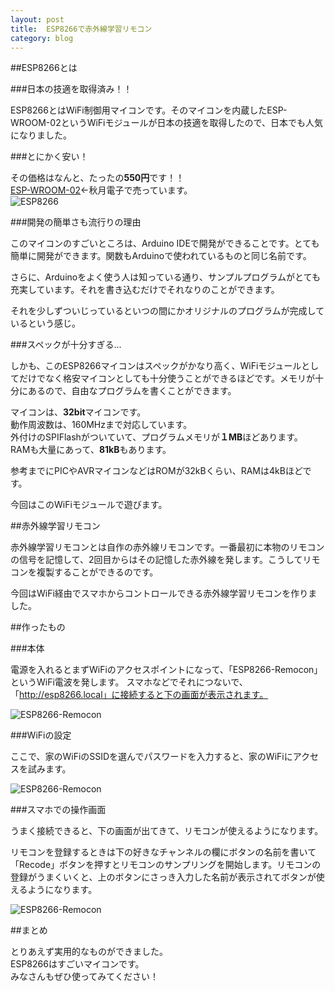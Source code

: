 ```yaml
---
layout:	post
title:	ESP8266で赤外線学習リモコン
category: blog
---
```


##ESP8266とは

###日本の技適を取得済み！！

ESP8266とはWiFi制御用マイコンです。そのマイコンを内蔵したESP-WROOM-02というWiFiモジュールが日本の技適を取得したので、日本でも人気になりました。

###とにかく安い！

その価格はなんと、たったの**550円**です！！  
[ESP-WROOM-02](http://akizukidenshi.com/catalog/g/gM-09607/)←秋月電子で売っています。  
![ESP8266](/images/2015-12-30-ir-station/esp8266.jpg)

###開発の簡単さも流行りの理由

このマイコンのすごいところは、Arduino IDEで開発ができることです。とても簡単に開発ができます。関数もArduinoで使われているものと同じ名前です。

さらに、Arduinoをよく使う人は知っている通り、サンプルプログラムがとても充実しています。それを書き込むだけでそれなりのことができます。

それを少しずついじっているといつの間にかオリジナルのプログラムが完成しているという感じ。

###スペックが十分すぎる…

しかも、このESP8266マイコンはスペックがかなり高く、WiFiモジュールとしてだけでなく格安マイコンとしても十分使うことができるほどです。メモリが十分にあるので、自由なプログラムを書くことができます。

マイコンは、**32bit**マイコンです。  
動作周波数は、160MHzまで対応しています。  
外付けのSPIFlashがついていて、プログラムメモリが**１MB**ほどあります。  
RAMも大量にあって、**81kB**もあります。

参考までにPICやAVRマイコンなどはROMが32kBくらい、RAMは4kBほどです。


今回はこのWiFiモジュールで遊びます。


##赤外線学習リモコン

赤外線学習リモコンとは自作の赤外線リモコンです。一番最初に本物のリモコンの信号を記憶して、2回目からはその記憶した赤外線を発します。こうしてリモコンを複製することができるのです。

今回はWiFi経由でスマホからコントロールできる赤外線学習リモコンを作りました。

##作ったもの

###本体

電源を入れるとまずWiFiのアクセスポイントになって、「ESP8266-Remocon」というWiFi電波を発します。
スマホなどでそれにつないで、「http://esp8266.local」に接続すると下の画面が表示されます。


![ESP8266-Remocon](/images/2015-12-30-ir-station/body.jpg)

###WiFiの設定

ここで、家のWiFiのSSIDを選んでパスワードを入力すると、家のWiFiにアクセスを試みます。

![ESP8266-Remocon](/images/2015-12-30-ir-station/page2.png)

###スマホでの操作画面

うまく接続できると、下の画面が出てきて、リモコンが使えるようになります。

リモコンを登録するときは下の好きなチャンネルの欄にボタンの名前を書いて「Recode」ボタンを押すとリモコンのサンプリングを開始します。リモコンの登録がうまくいくと、上のボタンにさっき入力した名前が表示されてボタンが使えるようになります。

![ESP8266-Remocon](/images/2015-12-30-ir-station/page1.png)


##まとめ

とりあえず実用的なものができました。  
ESP8266はすごいマイコンです。  
みなさんもぜひ使ってみてください！  




